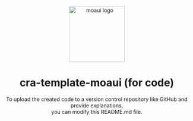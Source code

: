 <!-- markdownlint-disable-next-line -->
<br />
<p align="center">
  <a href="https://midasit.com/" rel="noopener" target="_blank"><img width="150" src="https://raw.githubusercontent.com/midasit-dev/moaui/main/logo_circle.svg" alt="moaui logo"></a>
</p>

<h1 align="center">cra-template-moaui (for code)</h1>

<p align="center">To upload the created code to a version control repository like GitHub and provide explanations, <br />
you can modify this README.md file.</p>